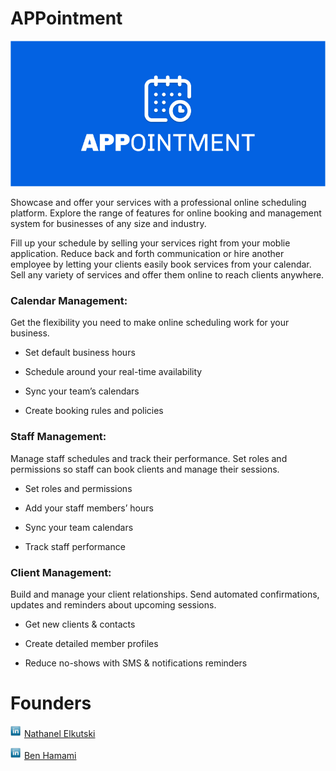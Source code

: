 # APPointment
 

![alt text](https://github.com/Ben-Hamami/APPointment/blob/main/pictures/APPointmentBanner.jpg
)


Showcase and offer your services with a professional online scheduling platform.
Explore the range of features for online booking and management system for businesses of any size and industry.

Fill up your schedule by selling your services right from your moblie application. 
Reduce back and forth communication or hire another employee by letting your clients easily book services from your calendar. 
Sell any variety of services and offer them online to reach clients anywhere.


<h3><b>Calendar Management:</b></h3>

Get the flexibility you need to make online scheduling work for your business.

* Set default business hours

* Schedule around your real-time availability

* Sync your team’s calendars

* Create booking rules and policies


<h3><b>Staff Management:</b></h3>

Manage staff schedules and track their performance.
Set roles and permissions so staff can book clients and manage their sessions.

* Set roles and permissions

* Add your staff members’ hours

* Sync your team calendars

* Track staff performance


<h3><b>Client Management:</b> </h3>

Build and manage your client relationships. 
Send automated confirmations, updates and reminders about upcoming sessions.

* Get new clients & contacts

* Create detailed member profiles

* Reduce no-shows with SMS & notifications reminders



# Founders



 <img src="https://github.com/Ben-Hamami/APPointment/blob/main/pictures/small-linkedin-icon-28.jpg" width="18" height="18" /> [Nathanel Elkutski](https://www.linkedin.com/in/nathanel-elkutski-4639691ba/)

 <img src="https://github.com/Ben-Hamami/APPointment/blob/main/pictures/small-linkedin-icon-28.jpg" width="18" height="18" /> [Ben Hamami](https://www.linkedin.com/in/ben-hamami-90512719a/)
